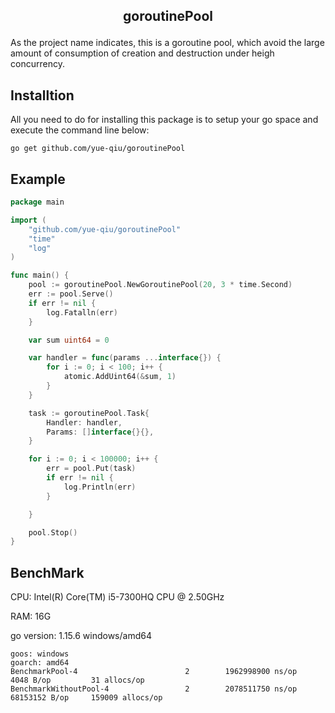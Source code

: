 ## <p align="center">goroutinePool</p>
As the project name indicates, this is a goroutine pool, which avoid the large amount of consumption of creation and destruction under heigh concurrency.

## Installtion

All you need to do for installing this package is to setup your go space and execute the command line below:

```
go get github.com/yue-qiu/goroutinePool
```

## Example

```go
package main

import (
    "github.com/yue-qiu/goroutinePool"
    "time"
    "log"
)

func main() {
    pool := goroutinePool.NewGoroutinePool(20, 3 * time.Second)
    err := pool.Serve()
    if err != nil {
        log.Fatalln(err)
    }

    var sum uint64 = 0

    var handler = func(params ...interface{}) {
        for i := 0; i < 100; i++ {
            atomic.AddUint64(&sum, 1)
        }
    }

    task := goroutinePool.Task{
        Handler: handler,
        Params: []interface{}{},
    }

    for i := 0; i < 100000; i++ {
        err = pool.Put(task)
        if err != nil {
            log.Println(err)
        }

    }

    pool.Stop()
}
```

## BenchMark

CPU: Intel(R) Core(TM) i5-7300HQ CPU @ 2.50GHz

RAM: 16G

go version: 1.15.6 windows/amd64
```
goos: windows
goarch: amd64
BenchmarkPool-4                        2        1962998900 ns/op            4048 B/op         31 allocs/op
BenchmarkWithoutPool-4                 2        2078511750 ns/op        68153152 B/op     159009 allocs/op
```

